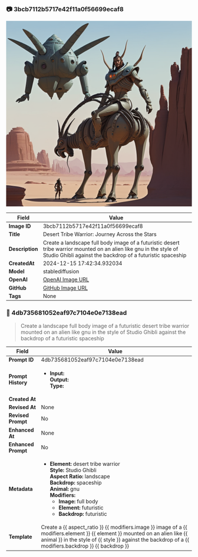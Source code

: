 

### 📷 3bcb7112b5717e42f11a0f56699ecaf8 


![data.id](./3bcb7112b5717e42f11a0f56699ecaf8.jpg)


| Field          | Value                                                                                                                     |
|----------------|---------------------------------------------------------------------------------------------------------------------------|
| **Image ID**             | 3bcb7112b5717e42f11a0f56699ecaf8                                                                                                             |
| **Title**           | Desert Tribe Warrior: Journey Across the Stars                                                                                                       |
| **Description**           | Create a landscape full body image of a futuristic desert tribe warrior mounted on an alien like gnu in the style of Studio Ghibli against the backdrop of a futuristic spaceship                                                                                                       |
| **CreatedAt**        | 2024-12-15 17:42:34.932034                                                                                                        |
| **Model**        | stablediffusion                                                                                                        |
| **OpenAI**         | [OpenAI Image URL](http://192.168.1.85:8081/generated-images/b64569135897.png)                                                                                |
| **GitHub**         | [GitHub Image URL](https://raw.githubusercontent.com/Caneta-Silva/studio-ghibli/refs/heads/main/images/3bcb7112b5717e42f11a0f56699ecaf8/3bcb7112b5717e42f11a0f56699ecaf8.jpg)                                                                                |
| **Tags**       | None                                                                                                                   |

### 📜 4db735681052eaf97c7104e0e7138ead

> Create a landscape full body image of a futuristic desert tribe warrior mounted on an alien like gnu in the style of Studio Ghibli against the backdrop of a futuristic spaceship

| Field          | Value                                                                                                                                                                      |
|----------------|----------------------------------------------------------------------------------------------------------------------------------------------------------------------------|
| **Prompt ID**  | 4db735681052eaf97c7104e0e7138ead                                                                                                                                                            |
| **Prompt History** | <ul><li>**Input:**  <br> **Output:**  <br> **Type:** </li></ul> |
| **Created At** |                                                                                                                                                    |
| **Revised At** | None                                                                                                                                                   |
| **Revised Prompt** | No                                                                                                                                                                      |
| **Enhanced At** | None                                                                                                                                                  |
| **Enhanced Prompt** | No                                                                                                                                                                    |
| **Metadata**   | <ul><li>**Element:** desert tribe warrior <br> **Style:** Studio Ghibli <br> **Aspect Ratio:** landscape <br> **Backdrop:** spaceship <br> **Animal:** gnu <br> **Modifiers:**<ul><li>**Image:** full body</li><li>**Element:** futuristic</li><li>**Backdrop:** futuristic</li></ul></li></ul> |
| **Template**   | Create a {{ aspect_ratio }} {{ modifiers.image }} image of a {{ modifiers.element }} {{ element }} mounted on an alien like {{ animal }} in the style of {{ style }} against the backdrop of a {{ modifiers.backdrop }} {{ backdrop }}                                                                                                                                           |


